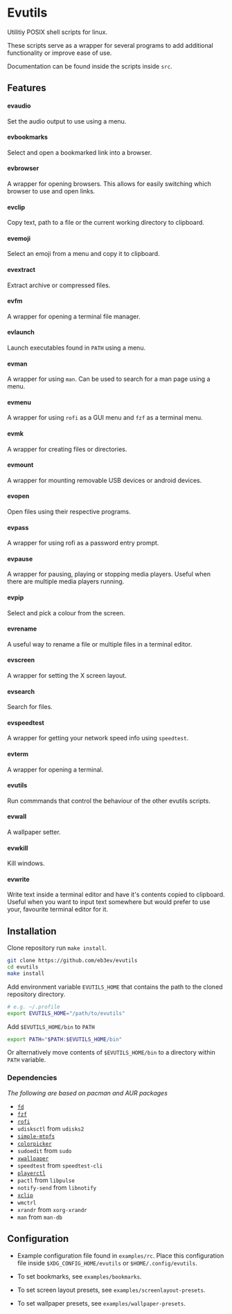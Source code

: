 # Evutils

Utilitiy POSIX shell scripts for linux.

These scripts serve as a wrapper for several programs to add additional
functionality or improve ease of use.

Documentation can be found inside the scripts inside `src`.

## Features

#### evaudio

Set the audio output to use using a menu.

#### evbookmarks

Select and open a bookmarked link into a browser.

#### evbrowser

A wrapper for opening browsers. This allows for easily switching which browser
to use and open links.

#### evclip

Copy text, path to a file or the current working directory to clipboard.

#### evemoji

Select an emoji from a menu and copy it to clipboard.

#### evextract

Extract archive or compressed files.

#### evfm

A wrapper for opening a terminal file manager.

#### evlaunch

Launch executables found in `PATH` using a menu.

#### evman

A wrapper for using `man`. Can be used to search for a man page using a menu.

#### evmenu

A wrapper for using `rofi` as a GUI menu and `fzf` as a terminal menu.

#### evmk

A wrapper for creating files or directories.

#### evmount

A wrapper for mounting removable USB devices or android devices.

#### evopen

Open files using their respective programs.

#### evpass

A wrapper for using rofi as a password entry prompt.

#### evpause

A wrapper for pausing, playing or stopping media players. Useful when there are
multiple media players running.

#### evpip

Select and pick a colour from the screen.

#### evrename

A useful way to rename a file or multiple files in a terminal editor.

#### evscreen

A wrapper for setting the X screen layout.

#### evsearch

Search for files.

#### evspeedtest

A wrapper for getting your network speed info using `speedtest`.

#### evterm

A wrapper for opening a terminal.

#### evutils

Run commmands that control the behaviour of the other evutils scripts.

#### evwall

A wallpaper setter.

#### evwkill

Kill windows.

#### evwrite

Write text inside a terminal editor and have it's contents copied to clipboard.
Useful when you want to input text somewhere but would prefer to use your, favourite
terminal editor for it.

####

## Installation

Clone repository run `make install`.

```sh
git clone https://github.com/eb3ev/evutils
cd evutils
make install
```

Add environment variable `EVUTILS_HOME` that contains the path to the cloned
repository directory.

```sh
# e.g. ~/.profile
export EVUTILS_HOME="/path/to/evutils"
```

Add `$EVUTILS_HOME/bin` to `PATH`

```sh
export PATH="$PATH:$EVUTILS_HOME/bin"
```

Or alternatively move contents of `$EVUTILS_HOME/bin` to a directory within `PATH`
variable.

### Dependencies

*The following are based on pacman and AUR packages*

- [`fd`](https://github.com/sharkdp/fd)
- [`fzf`](https://github.com/junegunn/fzf)
- [`rofi`](https://github.com/davatorium/rofi)
- `udisksctl` from `udisks2`
- [`simple-mtpfs`](https://github.com/phatina/simple-mtpfs)
- [`colorpicker`](https://github.com/Jack12816/colorpicker)
- `sudoedit` from `sudo`
- [`xwallpaper`](https://github.com/stoeckmann/xwallpaper)
- `speedtest` from `speedtest-cli`
- [`playerctl`](https://github.com/altdesktop/playerctl)
- `pactl` from `libpulse`
- `notify-send` from `libnotify`
- [`xclip`](https://github.com/astrand/xclip)
- `wmctrl`
- `xrandr` from `xorg-xrandr`
- `man` from `man-db`

## Configuration

- Example configuration file found in `examples/rc`. Place this configuration file
inside `$XDG_CONFIG_HOME/evutils` or `$HOME/.config/evutils`.

- To set bookmarks, see `examples/bookmarks`.

- To set screen layout presets, see `examples/screenlayout-presets`.

- To set wallpaper presets, see `examples/wallpaper-presets`.

